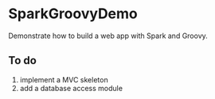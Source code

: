 # SparkGroovyDemo
Demonstrate how to build a web app with Spark and Groovy.

## To do
1. implement a MVC skeleton
2. add a database access module
